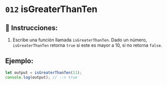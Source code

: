 # `012` isGreaterThanTen

## 📝 Instrucciones:

1. Escribe una función llamada `isGreaterThanTen`. Dado un número, `isGreaterThanTen` retorna `true` si este es mayor a 10, si no retorna `false`.

## Ejemplo:

```Javascript
let output = isGreaterThanTen(11);
console.log(output); // --> true
```
